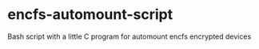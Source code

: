 encfs-automount-script
======================

Bash script with a little C program for automount encfs encrypted devices
